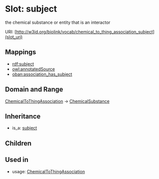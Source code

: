 # Slot: subject


the chemical substance or entity that is an interactor

URI: [http://w3id.org/biolink/vocab/chemical_to_thing_association_subject](slot_uri)
## Mappings

 * [rdf:subject](http://purl.obolibrary.org/obo/rdf_subject)
 * [owl:annotatedSource](http://purl.obolibrary.org/obo/owl_annotatedSource)
 * [oban:association_has_subject](http://purl.obolibrary.org/obo/oban_association_has_subject)
## Domain and Range

[ChemicalToThingAssociation](ChemicalToThingAssociation.md) -> [ChemicalSubstance](ChemicalSubstance.md)
## Inheritance

 *  is_a: [subject](subject.md)
## Children

## Used in

 *  usage: [ChemicalToThingAssociation](ChemicalToThingAssociation.md)
